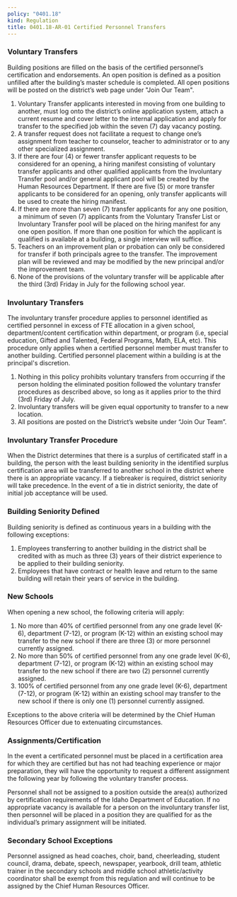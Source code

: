 ```yaml
---
policy: "0401.18"
kind: Regulation
title: 0401.18-AR-01 Certified Personnel Transfers
---
```


### Voluntary Transfers

Building positions are filled on the basis of the certified personnel’s certification and endorsements.  An open position is defined as a position unfilled after the building’s master schedule is completed.  All open positions will be posted on the district’s web page under "Join Our Team".

1. Voluntary Transfer applicants interested in moving from one building to another, must log onto the district’s online application system, attach a current resume and cover letter to the internal application and apply for transfer to the specified job within the seven (7) day vacancy posting.
2. A transfer request does not facilitate a request to change one’s assignment from teacher to counselor, teacher to administrator or to any other specialized assignment.
3. If there are four (4) or fewer transfer applicant requests to be considered for an opening, a hiring manifest consisting of voluntary transfer applicants and other qualified applicants from the Involuntary Transfer pool and/or general applicant pool will be created by the Human Resources Department.  If there are five (5) or more transfer applicants to be considered for an opening, only transfer applicants will be used to create the hiring manifest.
4. If there are more than seven (7) transfer applicants for any one position, a minimum of seven (7) applicants from the Voluntary Transfer List or Involuntary Transfer pool will be placed on the hiring manifest for any one open position.  If more than one position for which the applicant is qualified is available at a building, a single interview will suffice.
5. Teachers on an improvement plan or probation can only be considered for transfer if both principals agree to the transfer.  The improvement plan will be reviewed and may be modified by the new principal and/or the improvement team.
6. None of the provisions of the voluntary transfer will be applicable after the third (3rd) Friday in July for the following school year.

### Involuntary Transfers

  
The involuntary transfer procedure applies to personnel identified as certified personnel in excess of FTE allocation in a given school, department/content certification within department, or program (i.e, special education, Gifted and Talented, Federal Programs, Math, ELA, etc).  This procedure only applies when a certified personnel member must transfer to another building.  Certified personnel placement within a building is at the principal's discretion.
  
1. Nothing in this policy prohibits voluntary transfers from occurring if the person holding the eliminated position followed the voluntary transfer procedures as described above, so long as it applies prior to the third (3rd) Friday of July.
2. Involuntary transfers will be given equal opportunity to transfer to a new location.
3. All positions are posted on the District’s website under “Join Our Team”.


### Involuntary Transfer Procedure

  
When the District determines that there is a surplus of certificated staff in a building, the person with the least building seniority in the identified surplus certification area will be transferred to another school in the district where there is an appropriate vacancy.  If a tiebreaker is required, district seniority will take precedence. In the event of a tie in district seniority, the date of initial job acceptance will be used. 

### Building Seniority Defined

Building seniority is defined as continuous years in a building with the following exceptions:

1. Employees transferring to another building in the district shall be credited with as much as three (3) years of their district experience to be applied to their building seniority.
2. Employees that have contract or health leave and return to the same building will retain their years of service in the building.

### New Schools

When opening a new school, the following criteria will apply:

1. No more than 40% of certified personnel from any one grade level (K-6), department (7-12), or program (K-12) within an existing school may transfer to the new school if there are three (3) or more personnel currently assigned.  
2. No more than 50% of certified personnel from any one grade level (K-6), department (7-12), or program (K-12) within an existing school may transfer to the new school if there are two (2) personnel currently assigned.  
3. 100% of certified personnel from any one grade level (K-6), department (7-12), or program (K-12) within an existing school may transfer to the new school if there is only one (1) personnel currently assigned.

Exceptions to the above criteria will be determined by the Chief Human Resources Officer due to extenuating circumstances.

### Assignments/Certification

In the event a certificated personnel must be placed in a certification area for which they are certified but has not had teaching experience or major preparation, they will have the opportunity to request a different assignment the following year by following the voluntary transfer process.
  
Personnel shall not be assigned to a position outside the area(s) authorized by certification requirements of the Idaho Department of Education.  If no appropriate vacancy is available for a person on the involuntary transfer list, then personnel will be placed in a position they are qualified for as the individual’s primary assignment will be initiated.

### Secondary School Exceptions

Personnel assigned as head coaches, choir, band, cheerleading, student council, drama, debate, speech, newspaper, yearbook, drill team, athletic trainer in the secondary schools and middle school athletic/activity coordinator shall be exempt from this regulation and will continue to be assigned by the Chief Human Resources Officer.
